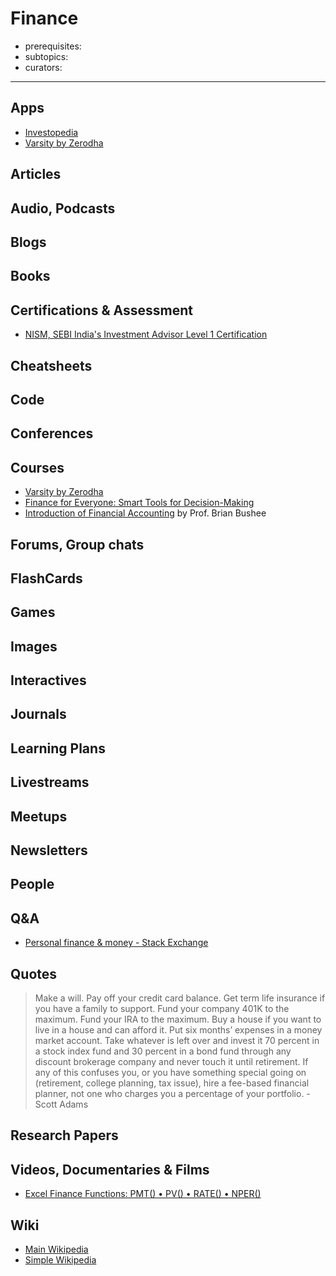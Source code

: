# Finance

- prerequisites:
- subtopics:
- curators:

------

## Apps

- [Investopedia](https://www.investopedia.com/)
- [Varsity by Zerodha](https://play.google.com/store/apps/details?id=com.zerodha.varsity&hl=en_US)

## Articles

## Audio, Podcasts

## Blogs

## Books

## Certifications & Assessment

- [NISM, SEBI India's Investment Advisor Level 1 Certification](https://www.nism.ac.in/certification/index.php/nism-certifications/investment-adviser/investment-adviser-level-1)

## Cheatsheets

## Code

## Conferences

## Courses

- [Varsity by Zerodha](https://zerodha.com/varsity/)
- [Finance for Everyone: Smart Tools for Decision-Making](https://www.edx.org/course/finance-everyone-smart-tools-decision-michiganx-fin101x-1)
- [Introduction of Financial Accounting](https://www.coursera.org/learn/wharton-accounting) by Prof. Brian Bushee

## Forums, Group chats

## FlashCards

## Games

## Images

## Interactives

## Journals

## Learning Plans

## Livestreams

## Meetups

## Newsletters

## People

## Q&A

- [Personal finance & money - Stack Exchange](http://money.stackexchange.com)

## Quotes

> Make a will. Pay off your credit card balance. Get term life insurance if you have a family to support. Fund your company 401K to the maximum. Fund your IRA to the maximum. Buy a house if you want to live in a house and can afford it. Put six months’ expenses in a money market account. Take whatever is left over and invest it 70 percent in a stock index fund and 30 percent in a bond fund through any discount brokerage company and never touch it until retirement. If any of this confuses you, or you have something special going on (retirement, college planning, tax issue), hire a fee-based financial planner, not one who charges you a percentage of your portfolio. - Scott Adams

## Research Papers

## Videos, Documentaries & Films

- [Excel Finance Functions: PMT() • PV() • RATE() • NPER()](https://www.youtube.com/watch?v=AfWRp1mExQw)

## Wiki

- [Main Wikipedia](https://en.wikipedia.org/wiki/Finance)
- [Simple Wikipedia](https://simple.wikipedia.org/wiki/Finance)

